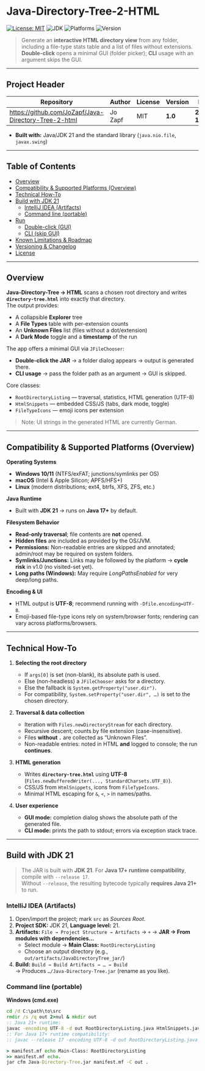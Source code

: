 # Java-Directory-Tree-2-HTML

[![License: MIT](https://img.shields.io/badge/License-MIT-green.svg)](LICENSE)
![JDK](https://img.shields.io/badge/JDK-21-blue)
![Platforms](https://img.shields.io/badge/OS-Windows%20%7C%20macOS%20%7C%20Linux-lightgrey)
![Version](https://img.shields.io/badge/version-1.0-orange)

> Generate an **interactive HTML directory view** from any folder, including a file-type stats table and a list of files without extensions.  
> **Double-click** opens a minimal GUI (folder picker); **CLI** usage with an argument skips the GUI.

---

## Project Header

| Repository | Author | License | Version | Date |
|---|---|---|---|---|
| <https://github.com/JoZapf/Java-Directory-Tree-2-html> | Jo Zapf | MIT | **1.0** | **2025-10-14** |
- **Built with:** Java/JDK 21 and the standard library (`java.nio.file`, `javax.swing`)

---

## Table of Contents

- [Overview](#overview)
- [Compatibility & Supported Platforms (Overview)](#compatibility--supported-platforms-overview)
- [Technical How-To](#technical-how-to)
- [Build with JDK 21](#build-with-jdk-21)
  - [IntelliJ IDEA (Artifacts)](#intellij-idea-artifacts)
  - [Command line (portable)](#command-line-portable)
- [Run](#run)
  - [Double-click (GUI)](#double-click-gui)
  - [CLI (skip GUI)](#cli-skip-gui)
- [Known Limitations & Roadmap](#known-limitations--roadmap)
- [Versioning & Changelog](#versioning--changelog)
- [License](#license)

---

## Overview

**Java-Directory-Tree → HTML** scans a chosen root directory and writes **`directory-tree.html`** into exactly that directory.  
The output provides:

- A collapsible **Explorer** tree  
- A **File Types** table with per-extension counts  
- An **Unknown Files** list (files without a dot/extension)  
- A **Dark Mode** toggle and a **timestamp** of the run

The app offers a minimal GUI via `JFileChooser`:
- **Double-click the JAR** → a folder dialog appears → output is generated there.
- **CLI usage** → pass the folder path as an argument → GUI is skipped.

Core classes:
- `RootDirectoryListing` — traversal, statistics, HTML generation (UTF-8)  
- `HtmlSnippets` — embedded CSS/JS (tabs, dark mode, toggle)  
- `FileTypeIcons` — emoji icons per extension

> Note: UI strings in the generated HTML are currently German.

---

## Compatibility & Supported Platforms (Overview)

**Operating Systems**
- **Windows 10/11** (NTFS/exFAT; junctions/symlinks per OS)
- **macOS** (Intel & Apple Silicon; APFS/HFS+)
- **Linux** (modern distributions; ext4, btrfs, XFS, ZFS, etc.)

**Java Runtime**
- Built with **JDK 21** → runs on **Java 17+** by default.  


**Filesystem Behavior**
- **Read-only traversal**; file contents are **not** opened.  
- **Hidden files** are included as provided by the OS/JVM.  
- **Permissions:** Non-readable entries are skipped and annotated; admin/root may be required on system folders.  
- **Symlinks/Junctions:** Links may be followed by the platform → **cycle risk** in v1.0 (no visited-set yet).  
- **Long paths (Windows):** May require *LongPathsEnabled* for very deep/long paths.

**Encoding & UI**
- HTML output is **UTF-8**; recommend running with `-Dfile.encoding=UTF-8`.  
- Emoji-based file-type icons rely on system/browser fonts; rendering can vary across platforms/browsers.

---

## Technical How-To

1. **Selecting the root directory**
   - If `args[0]` is set (non-blank), its absolute path is used.
   - Else (non-headless) a `JFileChooser` asks for a directory.
   - Else the fallback is `System.getProperty("user.dir")`.
   - For compatibility, `System.setProperty("user.dir", …)` is set to the chosen directory.

2. **Traversal & data collection**
   - Iteration with `Files.newDirectoryStream` for each directory.
   - Recursive descent; counts by file extension (case-insensitive).
   - Files **without `.`** are collected as “Unknown Files”.
   - Non-readable entries: noted in HTML **and** logged to console; the run **continues**.

3. **HTML generation**
   - Writes **`directory-tree.html`** using **UTF-8** (`Files.newBufferedWriter(..., StandardCharsets.UTF_8)`).
   - CSS/JS from `HtmlSnippets`, icons from `FileTypeIcons`.
   - Minimal HTML escaping for `&`, `<`, `>` in names/paths.

4. **User experience**
   - **GUI mode:** completion dialog shows the absolute path of the generated file.
   - **CLI mode:** prints the path to stdout; errors via exception stack trace.

---

## Build with JDK 21

> The JAR is built with **JDK 21**. For **Java 17+ runtime compatibility**, compile with `--release 17`.  
> Without `--release`, the resulting bytecode typically **requires Java 21+** to run.

### IntelliJ IDEA (Artifacts)

1. Open/import the project; mark `src` as *Sources Root*.  
2. **Project SDK:** JDK 21, **Language level:** 21.  
3. **Artifacts:** `File → Project Structure → Artifacts` → `+` → **JAR → From modules with dependencies…**  
   - Select module → **Main Class:** `RootDirectoryListing`  
   - Choose an output directory (e.g., `out/artifacts/JavaDirectoryTree_jar/`)  
4. **Build:** `Build → Build Artifacts → … → Build`  
   → Produces `…/Java-Directory-Tree.jar` (rename as you like).

### Command line (portable)

**Windows (cmd.exe)**
```bat
cd /d C:\path\to\src
rmdir /s /q out 2>nul & mkdir out
:: Java 21+ runtime:
javac -encoding UTF-8 -d out RootDirectoryListing.java HtmlSnippets.java FileTypeIcons.java
:: For Java 17+ runtime compatibility:
:: javac --release 17 -encoding UTF-8 -d out RootDirectoryListing.java HtmlSnippets.java FileTypeIcons.java

> manifest.mf echo Main-Class: RootDirectoryListing
>> manifest.mf echo.
jar cfm Java-Directory-Tree.jar manifest.mf -C out .


